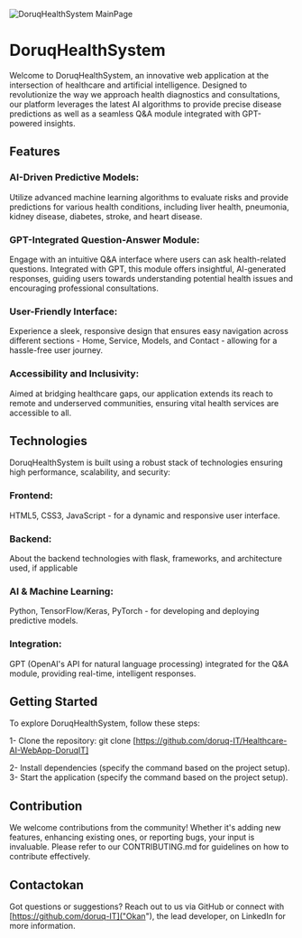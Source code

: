 ![DoruqHealthSystem MainPage](https://github.com/doruq-IT/Healthcare-AI-WebApp-DoruqIT/issues/1#issue-2226672340 "DoruqHealthSystem Main Page")
# DoruqHealthSystem
Welcome to DoruqHealthSystem, an innovative web application at the intersection of healthcare and artificial intelligence. Designed to revolutionize the way we approach health diagnostics and consultations, our platform leverages the latest AI algorithms to provide precise disease predictions as well as a seamless Q&A module integrated with GPT-powered insights.

## Features
### AI-Driven Predictive Models: 
Utilize advanced machine learning algorithms to evaluate risks and provide predictions for various health conditions, including liver health, pneumonia, kidney disease, diabetes, stroke, and heart disease.

### GPT-Integrated Question-Answer Module: 
Engage with an intuitive Q&A interface where users can ask health-related questions. Integrated with GPT, this module offers insightful, AI-generated responses, guiding users towards understanding potential health issues and encouraging professional consultations.

### User-Friendly Interface: 
Experience a sleek, responsive design that ensures easy navigation across different sections - Home, Service, Models, and Contact - allowing for a hassle-free user journey.

### Accessibility and Inclusivity: 
Aimed at bridging healthcare gaps, our application extends its reach to remote and underserved communities, ensuring vital health services are accessible to all.

## Technologies
DoruqHealthSystem is built using a robust stack of technologies ensuring high performance, scalability, and security:

### Frontend: 
HTML5, CSS3, JavaScript - for a dynamic and responsive user interface.
### Backend: 
About the backend technologies with flask, frameworks, and architecture used, if applicable
### AI & Machine Learning: 
Python, TensorFlow/Keras, PyTorch - for developing and deploying predictive models.
### Integration: 
GPT (OpenAI's API for natural language processing) integrated for the Q&A module, providing real-time, intelligent responses.

## Getting Started
To explore DoruqHealthSystem, follow these steps:

1- Clone the repository:
git clone [https://github.com/doruq-IT/Healthcare-AI-WebApp-DoruqIT]

2- Install dependencies (specify the command based on the project setup).
3- Start the application (specify the command based on the project setup).

## Contribution
We welcome contributions from the community! Whether it's adding new features, enhancing existing ones, or reporting bugs, your input is invaluable. Please refer to our CONTRIBUTING.md for guidelines on how to contribute effectively.

## Contactokan
Got questions or suggestions? Reach out to us via GitHub or connect with [https://github.com/doruq-IT]("Okan"), the lead developer, on LinkedIn for more information.
